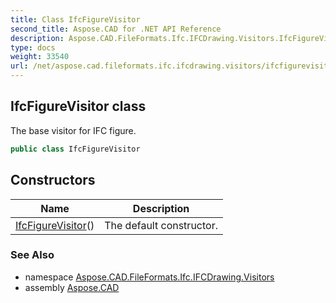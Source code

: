 ```yaml
---
title: Class IfcFigureVisitor
second_title: Aspose.CAD for .NET API Reference
description: Aspose.CAD.FileFormats.Ifc.IFCDrawing.Visitors.IfcFigureVisitor class. The base visitor for IFC figure
type: docs
weight: 33540
url: /net/aspose.cad.fileformats.ifc.ifcdrawing.visitors/ifcfigurevisitor/
---
```

## IfcFigureVisitor class

The base visitor for IFC figure.

```csharp
public class IfcFigureVisitor
```

## Constructors

| Name | Description |
| --- | --- |
| [IfcFigureVisitor](ifcfigurevisitor/)() | The default constructor. |

### See Also

* namespace [Aspose.CAD.FileFormats.Ifc.IFCDrawing.Visitors](../../aspose.cad.fileformats.ifc.ifcdrawing.visitors/)
* assembly [Aspose.CAD](../../)


